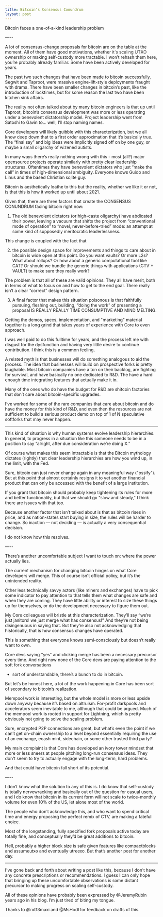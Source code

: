 ```yaml
---
title: Bitcoin's Consensus Conundrum
layout: post
---
```


Bitcoin faces a one-of-a-kind leadership problem

—--

A lot of consensus-change proposals for bitcoin are on the table at the moment. All of
them have good motivations, whether it's scaling UTXO ownership or making self-custody
more tractable. I won’t rehash them here, you’re probably already familiar. Some have
been actively developed for years.

The past two such changes that have been made to bitcoin successfully, Segwit and
Taproot, were massive engine-lift-style deployments fraught with drama. There have been
smaller changes in bitcoin’s past, like the introduction of locktimes, but for some
reason the last two have been kitchen sink affairs.

The reality not often talked about by many bitcoin engineers is that up until Taproot,
bitcoin’s consensus development was more or less operating under a benevolent
dictatorship model. Project leadership went from Satoshi to Gavin to… well, I’ll stop
naming names.

Core developers will likely quibble with this characterization, but we all know deep
down that to a first order approximation that it’s basically true. The “final say” and
big ideas were implicitly signed off on by one guy, or maybe a small oligarchy of
wizened autists.

In many ways there’s really nothing wrong with this - most (all?) major opensource
projects operate similarly with pretty clear leadership structures. Oftentimes they
have benevolent dictators who just “make the call” in times of high-dimensional
ambiguity. Everyone knows Guido and Linus and the based Christian sqlite guy.

Bitcoin is aesthetically loathe to this but the reality, whether we like it or not, is
that this is how it worked up until about 2021.

Given that, there are three factors that create the CONSENSUS CONUNDRUM facing bitcoin
right now:

1. The old benevolent dictators (or high-caste oligarchy) have abdicated their power,
leaving a vacuum that shifts the project from “conventional mode of operation” to
“novel, never-before-tried” mode: an attempt at some kind of supposedly meritocratic
leaderlessness.

This change is coupled with the fact that

2. the possible design space for improvements and things to care about in bitcoin is
wide open at this point. Do you want vaults? Or more L2s? What about rollups? Or how
about a generic computational tool like CAT? Or should we bundle the generic things
with applications (CTV + VAULT) to make sure they really work?

The problem is that all of these are valid opinions. They all have merit, both in terms
of what to focus on and how to get to the end goal. There really isn’t a clear
“correct” design pattern.

3. A final factor that makes this situation poisonous is that faithfully pursuing,
fleshing out, building, “doing the work” of presenting a proposal IS REALLY REALLY
TIME CONSUMPTIVE AND MIND MELTING.

Getting the demos, specs, implementation, and "marketing" material together is a long
grind that takes years of experience with Core to even approach.

I was well paid to do this fulltime for years, and the process left me with disgust
for the dysfunction and having very little desire to continue contribution. I think
this is a common feeling.

A related myth is that businesses will do something analogous to aid the process. The
idea that businesses will build on prospective forks is pretty laughable. Most bitcoin
companies have a ton on their backlog, are fighting for survival, and have basically no
one dedicated to R&D. The have a hard enough time integrating features that actually
make it in.

Many of the ones who do have the budget for R&D are shitcoin factories that don’t care
about bitcoin-specific upgrades.

I’ve worked for some of the rare companies that care about bitcoin and do have the
money for this kind of R&D, and even then the resources are not sufficient to build a
serious product demo on top of 1 of N speculative softforks that may never happen.

---

This kind of situation is why human systems evolve leadership hierarchies. In general,
to progress in a situation like this someone needs to be in a position to say “alright,
after due consideration we’re doing X.”

Of course what makes this seem intractable is that the Bitcoin mythology dictates
(rightly) that clear leadership hierarchies are how you wind up, in the limit, with the
Fed.

Sure, bitcoin can just never change again in any meaningful way ("ossify"). But at this
point that almost certainly resigns it to yet another financial product that can only
be accessed with the benefit of a large institution.

If you grant that bitcoin should probably keep tightening its rules for more and better
functionality, but that we should go "slow and steady," I think there are issues with
that too.

Because another factor that isn’t talked about is that as bitcoin rises in price, and
as nation-states start buying in size, the rules will be harder to change. So inaction
— not deciding — is actually a very consequential decision.

I do not know how this resolves.

—--

There’s another uncomfortable subject I want to touch on: where the power actually lies.

The current mechanism for changing bitcoin hinges on what Core developers will merge.
This of course isn’t official policy, but it’s the unintended reality.

Other less technically savvy actors (like miners and exchanges) have to pick some
indicator to pay attention to that tells them what changes are safe and when they are
coming. They have little ability or interest to size these things up for themselves, or
do the development necessary to figure them out.

My Core colleagues will bristle at this characterization. They’ll say “we’re just
janitors! we just merge what has consensus!” And they’re not being disingenuous in
saying that. But they’re also not acknowledging that historically, that is how
consensus changes have operated.

This is something that everyone knows semi-consciously but doesn’t really want to own.

Core devs saying “yes” and clicking merge has been a necessary precursor every time.
And right now none of the Core devs are paying attention to the soft fork conversations
- sort of understandable, there’s a bunch to do in bitcoin.

But let’s be honest here, a lot of the work happening in Core has been sort of
secondary to bitcoin’s realization.

Mempool work is interesting, but the whole model is more or less upside down anyway
because it’s based on altruism. For-profit darkpools and accelerators seem inevitable
to me, although that could be argued. Much of the mempool work is rooted in support for
Lightning, which is pretty obviously not going to solve the scaling problem.

Sure, encrypted P2P connections are great, but what’s even the point if we can’t get
on-chain ownership to a level beyond essentially requiring the use of an exchange,
ecash mint, sidechain, or some other trusted third party?

My main complaint is that Core has developed an ivory tower mindset that more or less
sneers at people pitching long-run consensus ideas. They don't seem to try to
actually engage with the long-term, hard problems.

And that could have bitcoin fall short of its potential.

—--

I don’t know what the solution to any of this is. I do know that self-custody is
totally nervewracking and basically out of the question for casual users, and I do know
that bitcoin in its current form will not scale to twice-monthly volume for even 10% of
the US, let alone most of the world.

The people who don’t acknowledge this, and who want to spend critical time and energy
proposing the perfect remix of CTV, are making a fateful choice.

Most of the longstanding, fully specified fork proposals active today are totally fine,
and conceptually they’d be great additions to bitcoin.

Hell, probably a higher block size is safe given features like compactblocks and
assumeutxo and eventually utreexo. But that’s another post for another day.

---

I've gone back and forth about writing a post like this, because I don't have any
concrete prescriptions or recommendations. I guess I can only hope that bringing up
these uncomfortable observations is some distant precursor to making progress on
scaling self-custody.

All of these opinions have probably been expressed by @JeremyRubin years ago in his
blog. I’m just tired of biting my tongue.

Thanks to @rot13maxi and @MsHodl for feedback on drafts of this.

